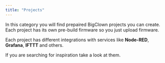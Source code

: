 ```yaml
---
title: "Projects"
---
```


In this category you will find prepaired BigClown projects you can create. Each project has its own pre-build firmware so you just upload firmware.

Each project has different integrations with services like **Node-RED**, **Grafana**, **IFTTT** and others.

If you are searching for inspiration take a look at them.
